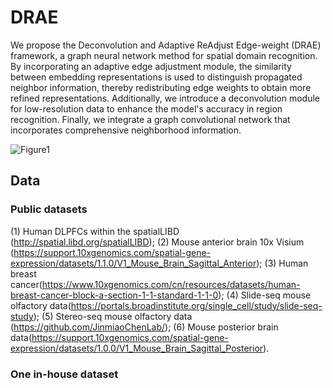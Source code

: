 # DRAE
We propose the Deconvolution and Adaptive ReAdjust Edge-weight (DRAE) framework, a graph neural network method for spatial domain recognition. By incorporating an adaptive edge adjustment module, the similarity between embedding representations is used to distinguish propagated neighbor information, thereby redistributing edge weights to obtain more refined representations. Additionally, we introduce a deconvolution module for low-resolution data to enhance the model's accuracy in region recognition. Finally, we integrate a graph convolutional network that incorporates comprehensive neighborhood information. 

![Figure1](https://github.com/user-attachments/assets/50df60d0-0def-42df-a881-ed3b4bcbf42a)

## Data
### Public datasets
(1) Human DLPFCs within the spatialLIBD (http://spatial.libd.org/spatialLIBD); 
(2) Mouse anterior brain 10x Visium (https://support.10xgenomics.com/spatial-gene-expression/datasets/1.1.0/V1_Mouse_Brain_Sagittal_Anterior); 
(3) Human breast cancer(https://www.10xgenomics.com/cn/resources/datasets/human-breast-cancer-block-a-section-1-1-standard-1-1-0); 
(4) Slide-seq mouse olfactory data(https://portals.broadinstitute.org/single_cell/study/slide-seq-study); 
(5) Stereo-seq mouse olfactory data (https://github.com/JinmiaoChenLab/); 
(6) Mouse posterior brain data(https://support.10xgenomics.com/spatial-gene-expression/datasets/1.0.0/V1_Mouse_Brain_Sagittal_Posterior).
### One in-house dataset
